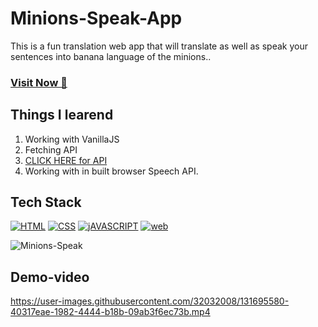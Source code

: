 # Minions-Speak-App
This is a fun translation web app that will translate as well as speak your sentences into banana language of the minions..


### <a href="#" target="_blank">**Visit Now 🚀**</a>

## Things I learend
1. Working with VanillaJS
2. Fetching API
3. [CLICK HERE for API](https://funtranslations.com/api/minion)
4. Working with in built browser Speech API.


## Tech Stack
[![HTML](https://img.shields.io/badge/HTML5-E34F26?style=for-the-badge&logo=html5&logoColor=white)](https://www.w3schools.com/html/)
[![CSS](https://img.shields.io/badge/CSS3-1572B6?style=for-the-badge&logo=css3&logoColor=white)](https://www.w3schools.com/css/)
[![jAVASCRIPT](https://img.shields.io/badge/JavaScript-323330?style=for-the-badge&logo=javascript&logoColor=F7DF1E)](https://www.w3schools.com/css/)
[![web](https://img.shields.io/badge/Netlify-00C7B7?style=for-the-badge&logo=Netlify&logoColor=white)](https://minions-speak-up.netlify.app/)



![Minions-Speak](https://user-images.githubusercontent.com/32032008/131671888-38b56273-ee0c-45f0-afca-80e0dd714a5f.png)




## Demo-video

https://user-images.githubusercontent.com/32032008/131695580-40317eae-1982-4444-b18b-09ab3f6ec73b.mp4

